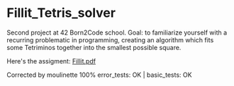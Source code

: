 # Fillit_Tetris_solver
Second project at 42 Born2Code school. Goal: to familiarize yourself with a recurring problematic in programming, creating an algorithm which fits some Tetriminos together into the smallest possible square.

Here's the assigment:
[Fillit.pdf](https://github.com/Julsy/Fillit_Tetris_solver/files/552134/Tetris.pdf)

Corrected by moulinette 100% 
error_tests: OK | basic_tests: OK

